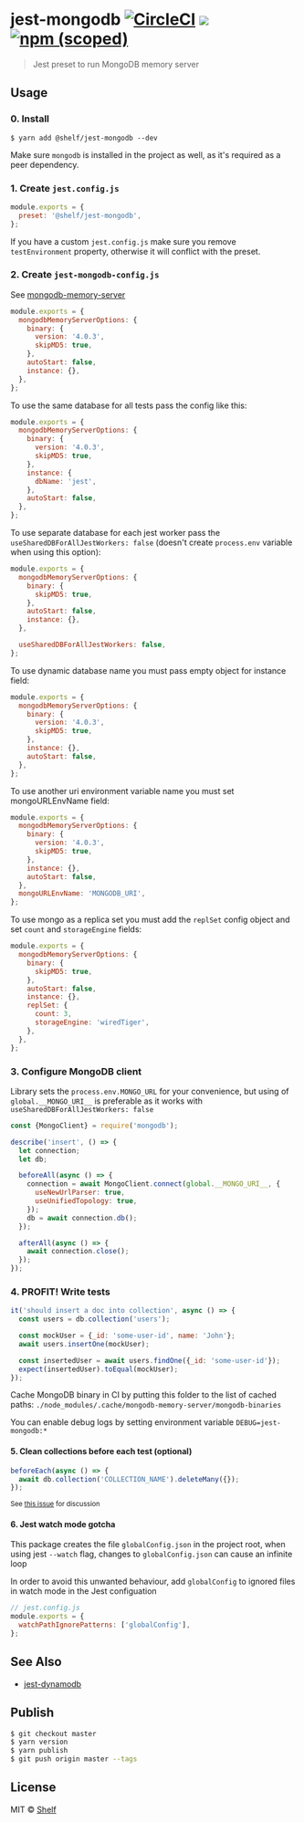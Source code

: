 # jest-mongodb [![CircleCI](https://circleci.com/gh/shelfio/jest-mongodb/tree/master.svg?style=svg)](https://circleci.com/gh/shelfio/jest-mongodb/tree/master) ![](https://img.shields.io/badge/code_style-prettier-ff69b4.svg) [![npm (scoped)](https://img.shields.io/npm/v/@shelf/jest-mongodb.svg)](https://www.npmjs.com/package/@shelf/jest-mongodb)

> Jest preset to run MongoDB memory server

## Usage

### 0. Install

```
$ yarn add @shelf/jest-mongodb --dev
```

Make sure `mongodb` is installed in the project as well, as it's required as a peer dependency.

### 1. Create `jest.config.js`

```js
module.exports = {
  preset: '@shelf/jest-mongodb',
};
```

If you have a custom `jest.config.js` make sure you remove `testEnvironment` property, otherwise it will conflict with the preset.

### 2. Create `jest-mongodb-config.js`

See [mongodb-memory-server](https://github.com/nodkz/mongodb-memory-server#available-options)

```js
module.exports = {
  mongodbMemoryServerOptions: {
    binary: {
      version: '4.0.3',
      skipMD5: true,
    },
    autoStart: false,
    instance: {},
  },
};
```

To use the same database for all tests pass the config like this:

```js
module.exports = {
  mongodbMemoryServerOptions: {
    binary: {
      version: '4.0.3',
      skipMD5: true,
    },
    instance: {
      dbName: 'jest',
    },
    autoStart: false,
  },
};
```

To use separate database for each jest worker pass the `useSharedDBForAllJestWorkers: false` (doesn't create `process.env` variable when using this option):

```js
module.exports = {
  mongodbMemoryServerOptions: {
    binary: {
      skipMD5: true,
    },
    autoStart: false,
    instance: {},
  },

  useSharedDBForAllJestWorkers: false,
};
```

To use dynamic database name you must pass empty object for instance field:

```js
module.exports = {
  mongodbMemoryServerOptions: {
    binary: {
      version: '4.0.3',
      skipMD5: true,
    },
    instance: {},
    autoStart: false,
  },
};
```

To use another uri environment variable name you must set mongoURLEnvName field:

```js
module.exports = {
  mongodbMemoryServerOptions: {
    binary: {
      version: '4.0.3',
      skipMD5: true,
    },
    instance: {},
    autoStart: false,
  },
  mongoURLEnvName: 'MONGODB_URI',
};
```

To use mongo as a replica set you must add the `replSet` config object and set
`count` and `storageEngine` fields:

```js
module.exports = {
  mongodbMemoryServerOptions: {
    binary: {
      skipMD5: true,
    },
    autoStart: false,
    instance: {},
    replSet: {
      count: 3,
      storageEngine: 'wiredTiger',
    },
  },
};
```

### 3. Configure MongoDB client

Library sets the `process.env.MONGO_URL` for your convenience, but using of `global.__MONGO_URI__` is preferable as it works with ` useSharedDBForAllJestWorkers: false`

```js
const {MongoClient} = require('mongodb');

describe('insert', () => {
  let connection;
  let db;

  beforeAll(async () => {
    connection = await MongoClient.connect(global.__MONGO_URI__, {
      useNewUrlParser: true,
      useUnifiedTopology: true,
    });
    db = await connection.db();
  });

  afterAll(async () => {
    await connection.close();
  });
});
```

### 4. PROFIT! Write tests

```js
it('should insert a doc into collection', async () => {
  const users = db.collection('users');

  const mockUser = {_id: 'some-user-id', name: 'John'};
  await users.insertOne(mockUser);

  const insertedUser = await users.findOne({_id: 'some-user-id'});
  expect(insertedUser).toEqual(mockUser);
});
```

Cache MongoDB binary in CI by putting this folder to the list of cached paths: `./node_modules/.cache/mongodb-memory-server/mongodb-binaries`

You can enable debug logs by setting environment variable `DEBUG=jest-mongodb:*`

#### 5. Clean collections before each test (optional)

```js
beforeEach(async () => {
  await db.collection('COLLECTION_NAME').deleteMany({});
});
```

<sub>See [this issue](https://github.com/shelfio/jest-mongodb/issues/173) for discussion</sub>

#### 6. Jest watch mode gotcha

This package creates the file `globalConfig.json` in the project root, when using jest `--watch` flag, changes to `globalConfig.json` can cause an infinite loop

In order to avoid this unwanted behaviour, add `globalConfig` to ignored files in watch mode in the Jest configuation

```js
// jest.config.js
module.exports = {
  watchPathIgnorePatterns: ['globalConfig'],
};
```

## See Also

- [jest-dynamodb](https://github.com/shelfio/jest-dynamodb)

## Publish

```sh
$ git checkout master
$ yarn version
$ yarn publish
$ git push origin master --tags
```

## License

MIT © [Shelf](https://shelf.io)

